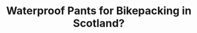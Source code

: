 ---
layout: community
category: community
title: "Waterproof Pants for Bikepacking in Scotland?"
description: "I'm going to bikepack in Scotland in may and I'm preparing the backpack, I'm sure you can give good advice! I don't know the weather, but I fear some rain for sure."
isTopLevel: false
isSingleLevel: false
isArticle: false
datePublished: 2022-06-14 08:31:00 +0300
dateModified: 2022-06-14 08:31:00 +0300
published: false
---